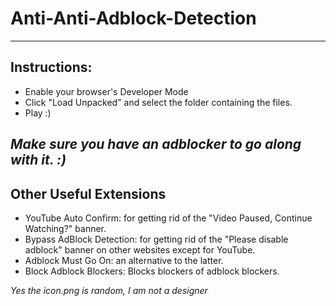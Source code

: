 # Anti-Anti-Adblock-Detection
---
## Instructions:
- Enable your browser's Developer Mode
- Click "Load Unpacked" and select the folder containing the files.
- Play :)

_Make sure you have an adblocker to go along with it. :)_
---

## Other Useful Extensions
- YouTube Auto Confirm: for getting rid of the "Video Paused, Continue Watching?" banner.
- Bypass AdBlock Detection: for getting rid of the "Please disable adblock" banner on other websites except for YouTube.
- Adblock Must Go On: an alternative to the latter.
- Block Adblock Blockers: Blocks blockers of adblock blockers. 

_Yes the icon.png is random, I am not a designer_